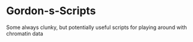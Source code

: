 # Gordon-s-Scripts
Some always clunky, but potentially useful scripts for playing around with chromatin data
 
